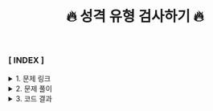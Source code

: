 <div align="center">
<h1>🔥 성격 유형 검사하기 🔥 </h1>
</div>

<br>

### **[ INDEX ]**
<details>
<summary>1. 문제 링크</summary>

[성격 유형 검사하기](https://school.programmers.co.kr/learn/courses/30/lessons/118666)
</details>
<details>
<summary>2. 문제 풀이</summary>

```java
public class Solution {
   static Map<String, Integer> types = new HashMap<>();

   public static void main(String[] args) {
      String[] survey = {"AN", "CF", "MJ", "RT", "NA"};
      int[] choices = {5, 3, 2, 7, 5};
      System.out.println(solution(survey, choices));
   }

   public static String solution(String[] survey, int[] choices) {
      for (int i = 0; i < survey.length; i++) {
         calculate(survey[i], choices[i]);
      }
      return combineAnswer();
   }

   private static String combineAnswer() {
      String answer = "";

      answer = types.getOrDefault("R", 0) >= types.getOrDefault("T", 0) ? answer + "R" : answer + "T";
      answer = types.getOrDefault("C", 0) >= types.getOrDefault("F", 0) ? answer + "C" : answer + "F";
      answer = types.getOrDefault("J", 0) >= types.getOrDefault("M", 0) ? answer + "J" : answer + "M";
      answer = types.getOrDefault("A", 0) >= types.getOrDefault("N", 0) ? answer + "A" : answer + "N";

      return answer;
   }

   private static void calculate(String eachSurvey, int choice) {
      String[] rowTypes = eachSurvey.split("");
      String firstType = rowTypes[0];
      String secondType = rowTypes[1];

      switch (choice) {
         case 1 -> types.put(firstType, types.getOrDefault(firstType, 0) + 3);
         case 2 -> types.put(firstType, types.getOrDefault(firstType, 0) + 2);
         case 3 -> types.put(firstType, types.getOrDefault(firstType, 0) + 1);
         case 5 -> types.put(secondType, types.getOrDefault(secondType, 0) + 1);
         case 6 -> types.put(secondType, types.getOrDefault(secondType, 0) + 2);
         case 7 -> types.put(secondType, types.getOrDefault(secondType, 0) + 3);
      }
   }
}
```

**[ 시간 복잡도 - O(n) ]**
</details>
<details>
<summary>3. 코드 결과</summary>

![](mijin-result.png)
</details>